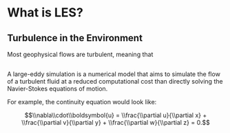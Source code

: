 # What is LES?

## Turbulence in the Environment

Most geophysical flows are turbulent, meaning that

##

A large-eddy simulation is a numerical model that aims to simulate the flow of a turbulent fluid at a reduced computational cost than directly solving the Navier-Stokes equations of motion.




For example, the continuity equation would look like:

$$\\nabla\\cdot\\boldsymbol{u}
    = \\frac{\\partial u}{\\partial x} + \\frac{\\partial v}{\\partial y}
    + \\frac{\\partial w}{\\partial z} = 0.$$
